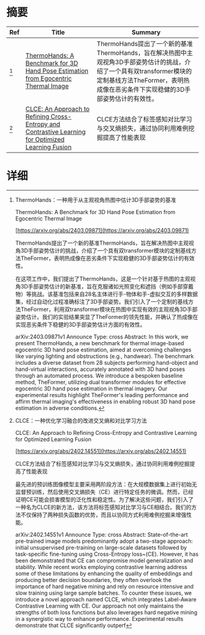 # 摘要

| Ref | Title | Summary |
| --- | --- | --- |
| [^1] | [ThermoHands: A Benchmark for 3D Hand Pose Estimation from Egocentric Thermal Image](https://arxiv.org/abs/2403.09871) | ThermoHands提出了一个新的基准ThermoHands，旨在解决热图中主观视角3D手部姿势估计的挑战，介绍了一个具有双transformer模块的定制基线方法TheFormer，表明热成像在恶劣条件下实现稳健的3D手部姿势估计的有效性。 |
| [^2] | [CLCE: An Approach to Refining Cross-Entropy and Contrastive Learning for Optimized Learning Fusion](https://arxiv.org/abs/2402.14551) | CLCE方法结合了标签感知对比学习与交叉熵损失，通过协同利用难例挖掘提高了性能表现 |

# 详细

[^1]: ThermoHands：一种用于从主观视角热图中估计3D手部姿势的基准

    ThermoHands: A Benchmark for 3D Hand Pose Estimation from Egocentric Thermal Image

    [https://arxiv.org/abs/2403.09871](https://arxiv.org/abs/2403.09871)

    ThermoHands提出了一个新的基准ThermoHands，旨在解决热图中主观视角3D手部姿势估计的挑战，介绍了一个具有双transformer模块的定制基线方法TheFormer，表明热成像在恶劣条件下实现稳健的3D手部姿势估计的有效性。

    

    在这项工作中，我们提出了ThermoHands，这是一个针对基于热图的主观视角3D手部姿势估计的新基准，旨在克服诸如光照变化和遮挡（例如手部穿戴物）等挑战。该基准包括来自28名主体进行手-物体和手-虚拟交互的多样数据集，经过自动化过程准确标注了3D手部姿势。我们引入了一个定制的基线方法TheFormer，利用双transformer模块在热图中实现有效的主观视角3D手部姿势估计。我们的实验结果突显了TheFormer的领先性能，并确认了热成像在实现恶劣条件下稳健的3D手部姿势估计方面的有效性。

    arXiv:2403.09871v1 Announce Type: cross  Abstract: In this work, we present ThermoHands, a new benchmark for thermal image-based egocentric 3D hand pose estimation, aimed at overcoming challenges like varying lighting and obstructions (e.g., handwear). The benchmark includes a diverse dataset from 28 subjects performing hand-object and hand-virtual interactions, accurately annotated with 3D hand poses through an automated process. We introduce a bespoken baseline method, TheFormer, utilizing dual transformer modules for effective egocentric 3D hand pose estimation in thermal imagery. Our experimental results highlight TheFormer's leading performance and affirm thermal imaging's effectiveness in enabling robust 3D hand pose estimation in adverse conditions.
    
[^2]: CLCE：一种优化学习融合的改进交叉熵和对比学习方法

    CLCE: An Approach to Refining Cross-Entropy and Contrastive Learning for Optimized Learning Fusion

    [https://arxiv.org/abs/2402.14551](https://arxiv.org/abs/2402.14551)

    CLCE方法结合了标签感知对比学习与交叉熵损失，通过协同利用难例挖掘提高了性能表现

    

    最先进的预训练图像模型主要采用两阶段方法：在大规模数据集上进行初始无监督预训练，然后使用交叉熵损失（CE）进行特定任务的微调。然而，已经证明CE可能会损害模型的泛化性和稳定性。为了解决这些问题，我们引入了一种名为CLCE的新方法，该方法将标签感知对比学习与CE相结合。我们的方法不仅保持了两种损失函数的优势，而且以协同方式利用难例挖掘来增强性能。

    arXiv:2402.14551v1 Announce Type: cross  Abstract: State-of-the-art pre-trained image models predominantly adopt a two-stage approach: initial unsupervised pre-training on large-scale datasets followed by task-specific fine-tuning using Cross-Entropy loss~(CE). However, it has been demonstrated that CE can compromise model generalization and stability. While recent works employing contrastive learning address some of these limitations by enhancing the quality of embeddings and producing better decision boundaries, they often overlook the importance of hard negative mining and rely on resource intensive and slow training using large sample batches. To counter these issues, we introduce a novel approach named CLCE, which integrates Label-Aware Contrastive Learning with CE. Our approach not only maintains the strengths of both loss functions but also leverages hard negative mining in a synergistic way to enhance performance. Experimental results demonstrate that CLCE significantly outperf
    

